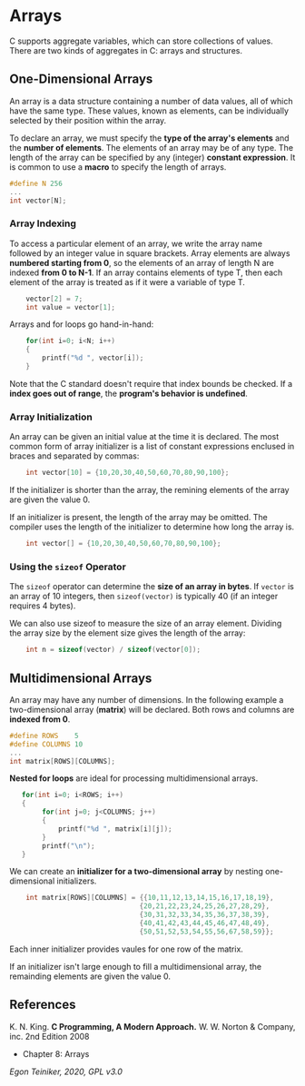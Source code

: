 # Arrays

C supports aggregate variables, which can store collections of values.
There are two kinds of aggregates in C: arrays and structures.

## One-Dimensional Arrays
An array is a data structure containing a number of data values, 
all of which have the same type.
These values, known as elements, can be individually selected by 
their position within the array.

To declare an array, we must specify the **type of the array's elements** 
and the **number of elements**.
The elements of an array may be of any type. The length of the array 
can be specified by any (integer) **constant expression**.
It is common to use a **macro** to specify the length of arrays.
```C
#define N 256
...
int vector[N];
```

### Array Indexing

To access a particular element of an array, we write the array name followed 
by an integer value in square brackets.
Array elements are always **numbered starting from 0**, so the elements of an
array of length N are indexed **from 0 to N-1**.
If an array contains elements of type T, then each element of the 
array is treated as if it were a variable of type T.

```C
    vector[2] = 7;
    int value = vector[1];
```

Arrays and for loops go hand-in-hand:
```C
    for(int i=0; i<N; i++)
    {
        printf("%d ", vector[i]);
    }
```
Note that the C standard doesn't require that index bounds be checked. 
If a **index goes out of range**, the **program's behavior is undefined**.


### Array Initialization

An array can be given an initial value at the time it is declared.
The most common form of array initializer is a list of constant expressions
enclused in braces and separated by commas:
```C
    int vector[10] = {10,20,30,40,50,60,70,80,90,100};
```
If the initializer is shorter than the array, the remining elements of the 
array are given the value 0.

If an initializer is present, the length of the array may be omitted.
The compiler uses the length of the initializer to determine how long the
array is.
```C
    int vector[] = {10,20,30,40,50,60,70,80,90,100};
``` 

### Using the `sizeof` Operator
The `sizeof` operator can determine the **size of an array in bytes**.
If `vector` is an array of 10 integers, then `sizeof(vector)` is typically 40 
(if an integer requires 4 bytes).

We can also use sizeof to measure the size of an array element. 
Dividing the array size by the element size gives the length of the array:

```C
    int n = sizeof(vector) / sizeof(vector[0]);
``` 


## Multidimensional Arrays

An array may have any number of dimensions.
In the following example a two-dimensional array (**matrix**) will be declared. Both rows and 
columns are **indexed from 0**.

```C
#define ROWS    5    
#define COLUMNS 10   
...
int matrix[ROWS][COLUMNS];
``` 

**Nested for loops** are ideal for processing multidimensional arrays.
 
```C
   for(int i=0; i<ROWS; i++)
   {
        for(int j=0; j<COLUMNS; j++)
        {
            printf("%d ", matrix[i][j]);
        }
        printf("\n");
   }
``` 

We can create an **initializer for a two-dimensional array** by nesting one-dimensional initializers.
```C
    int matrix[ROWS][COLUMNS] = {{10,11,12,13,14,15,16,17,18,19},
                                {20,21,22,23,24,25,26,27,28,29},
                                {30,31,32,33,34,35,36,37,38,39},
                                {40,41,42,43,44,45,46,47,48,49},
                                {50,51,52,53,54,55,56,67,58,59}};
``` 
Each inner initializer provides vaules for one row of the matrix.

If an initializer isn't large enough to fill a multidimensional array, the remainding elements are
given the value 0.

## References
K. N. King. **C Programming, A Modern Approach.** W. W. Norton & Company, inc. 2nd Edition 2008
 * Chapter 8: Arrays
 
*Egon Teiniker, 2020, GPL v3.0* 